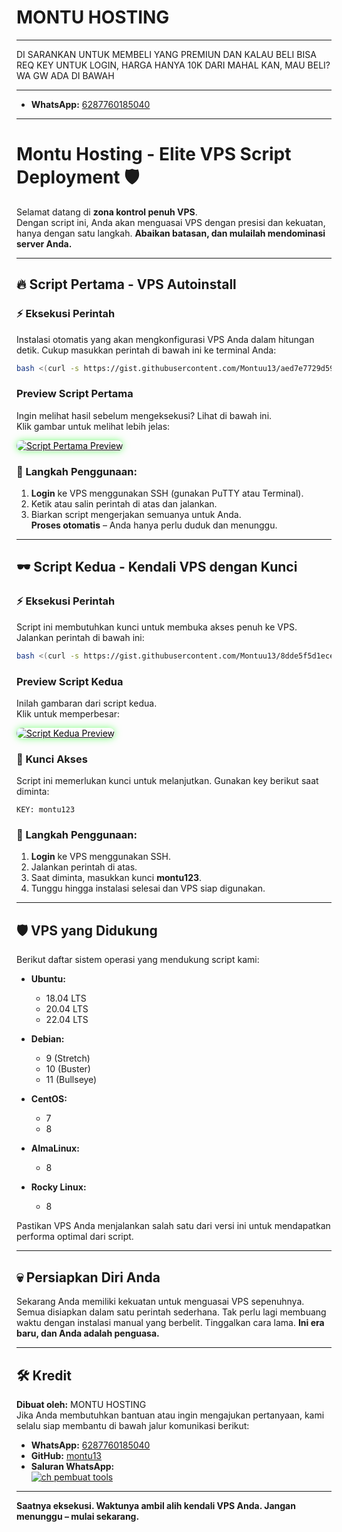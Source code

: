 # MONTU HOSTING
---

DI SARANKAN UNTUK MEMBELI YANG PREMIUN DAN KALAU BELI BISA REQ KEY UNTUK LOGIN, HARGA HANYA 10K DARI MAHAL KAN,  MAU BELI? WA GW ADA DI BAWAH

---
- **WhatsApp:** [6287760185040](https://wa.me/6287760185040)
---
# Montu Hosting - **Elite VPS Script Deployment** 🛡️

Selamat datang di **zona kontrol penuh VPS**.  
Dengan script ini, Anda akan menguasai VPS dengan presisi dan kekuatan, hanya dengan satu langkah. **Abaikan batasan, dan mulailah mendominasi server Anda.**

---

## 🔥 **Script Pertama - VPS Autoinstall**

### ⚡ Eksekusi Perintah

Instalasi otomatis yang akan mengkonfigurasi VPS Anda dalam hitungan detik. Cukup masukkan perintah di bawah ini ke terminal Anda:

```bash
bash <(curl -s https://gist.githubusercontent.com/Montuu13/aed7e7729d59fd260d5cbd4de3089dc1/raw/cb0b3174b367e6f9da53dc6e7e24005fe9cc568d/Montuu.sh)
```

###  Preview Script Pertama

Ingin melihat hasil sebelum mengeksekusi? Lihat di bawah ini.  
Klik gambar untuk melihat lebih jelas:

<a href="https://ibb.co.com/R2Ccm3P"><img src="https://i.ibb.co.com/1Z9T5rK/Screenshot-20240929-181228-1.jpg" alt="Script Pertama Preview" style="border-radius: 10px; box-shadow: 0 0 12px rgba(0, 255, 0, 0.5); filter: contrast(120%);"/></a>

### 🚀 Langkah Penggunaan:
1. **Login** ke VPS menggunakan SSH (gunakan PuTTY atau Terminal).
2. Ketik atau salin perintah di atas dan jalankan.
3. Biarkan script mengerjakan semuanya untuk Anda.  
   **Proses otomatis** – Anda hanya perlu duduk dan menunggu.

---

## 🕶️ **Script Kedua - Kendali VPS dengan Kunci**

### ⚡ Eksekusi Perintah

Script ini membutuhkan kunci untuk membuka akses penuh ke VPS. Jalankan perintah di bawah ini:

```bash
bash <(curl -s https://gist.githubusercontent.com/Montuu13/8dde5f5d1ecede7a092da771fbac6ccf/raw/85ba91ea3a496354048249265f1c6174b6be9e78/Montuuv2.sh)
```

###  Preview Script Kedua

Inilah gambaran dari script kedua.  
Klik untuk memperbesar:

<a href="(https://ibb.co.com/RNGwZ7P)"><img src="https://i.ibb.co.com/YX4sYb8/Screenshot-20240930-071839-1.jpg" alt="Script Kedua Preview" style="border-radius: 10px; box-shadow: 0 0 12px rgba(0, 255, 0, 0.5); filter: contrast(120%);"/></a>

### 🔑 Kunci Akses

Script ini memerlukan kunci untuk melanjutkan. Gunakan key berikut saat diminta:

```
KEY: montu123
```

### 🚀 Langkah Penggunaan:
1. **Login** ke VPS menggunakan SSH.
2. Jalankan perintah di atas.
3. Saat diminta, masukkan kunci **montu123**.
4. Tunggu hingga instalasi selesai dan VPS siap digunakan.

---

## 🛡️ **VPS yang Didukung**

Berikut daftar sistem operasi yang mendukung script kami:

- **Ubuntu:**  
  - 18.04 LTS  
  - 20.04 LTS  
  - 22.04 LTS

- **Debian:**  
  - 9 (Stretch)  
  - 10 (Buster)  
  - 11 (Bullseye)

- **CentOS:**  
  - 7  
  - 8

- **AlmaLinux:**  
  - 8

- **Rocky Linux:**  
  - 8

Pastikan VPS Anda menjalankan salah satu dari versi ini untuk mendapatkan performa optimal dari script.

---

## 💀 **Persiapkan Diri Anda**

Sekarang Anda memiliki kekuatan untuk menguasai VPS sepenuhnya. Semua disiapkan dalam satu perintah sederhana. Tak perlu lagi membuang waktu dengan instalasi manual yang berbelit. Tinggalkan cara lama. **Ini era baru, dan Anda adalah penguasa.**

---

## 🛠️ **Kredit**

**Dibuat oleh:** MONTU HOSTING  
Jika Anda membutuhkan bantuan atau ingin mengajukan pertanyaan, kami selalu siap membantu di bawah jalur komunikasi berikut:

- **WhatsApp:** [6287760185040](https://wa.me/6287760185040)
- **GitHub:** [montu13](https://github.com/montu13)
- **Saluran WhatsApp:**  
[![ch pembuat tools](https://img.shields.io/badge/ch-Pembuat%20Tools-black?style=for-the-badge&logo=whatsapp)](https://whatsapp.com/channel/0029VakzKOQHgZWi7pmIKf1r)

---

**Saatnya eksekusi. Waktunya ambil alih kendali VPS Anda. Jangan menunggu – mulai sekarang.**
